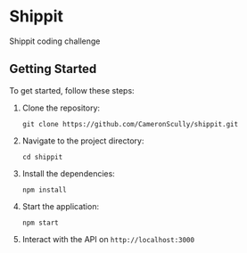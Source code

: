 # Shippit

Shippit coding challenge

## Getting Started

To get started, follow these steps:

1. Clone the repository:

   ```
   git clone https://github.com/CameronScully/shippit.git
   ```

2. Navigate to the project directory:

   ```
   cd shippit
   ```

3. Install the dependencies:

   ```
   npm install
   ```

4. Start the application:

   ```
   npm start
   ```

5. Interact with the API on `http://localhost:3000`
